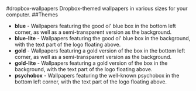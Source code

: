 #dropbox-wallpapers
Dropbox-themed wallpapers in various sizes for your computer.
##Themes
* **blue** - Wallpapers featuring the good ol' blue box in the bottom left corner, as well as a semi-transparent version as the background.
* **blue-lite** - Wallpapers featuring the good ol' blue box in the background, with the text part of the logo floating above.
* **gold** - Wallpapers featuring a gold version of the box in the bottom left corner, as well as a semi-transparent version as the background.
* **gold-lite** - Wallpapers featuring a gold version of the box in the background, with the text part of the logo floating above.
* **psychobox** - Wallpapers featuring the well-known psychobox in the bottom left corner, with the text part of the logo floating above.